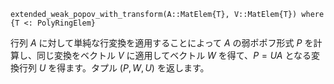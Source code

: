 ```
extended_weak_popov_with_transform(A::MatElem{T}, V::MatElem{T}) where {T <: PolyRingElem}
```

行列 $A$ に対して単純な行変換を適用することによって $A$ の弱ポポフ形式 $P$ を計算し、同じ変換をベクトル $V$ に適用してベクトル $W$ を得て、$P = UA$ となる変換行列 $U$ を得ます。タプル $(P, W, U)$ を返します。

